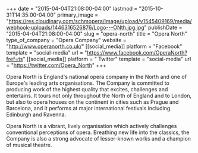 +++
date = "2015-04-04T21:08:00-04:00"
lastmod = "2015-10-31T14:35:00-04:00"
primary_image = "https://res.cloudinary.com/schmopera/image/upload/v1545409169/media/webhook-uploads/1446316526876/Logo---ONth.jpg.jpg"
publishDate = "2015-04-04T21:08:00-04:00"
slug = "opera-north"
title = "Opera North"
type_of_company = "Opera Company"
website = "http://www.operanorth.co.uk/"
[[social_media]]
platform = "Facebook"
template = "social-media"
url = "https://www.facebook.com/OperaNorth?fref=ts"
[[social_media]]
platform = " Twitter"
template = "social-media"
url = "https://twitter.com/Opera_North"
+++

<p>
	Opera North is England's national opera company in the North and one of Europe's leading arts organisations. The Company is committed to producing work of the highest quality that excites, challenges and entertains. It tours not only throughout the North of England and to London, but also to opera houses on the continent in cities such as Prague and Barcelona, and it performs at major international festivals including Edinburgh and Ravenna.
</p>
<p>
	Opera North is a vibrant, lively organisation which actively challenges conventional perceptions of opera. Breathing new life into the classics, the Company is also a strong advocate of lesser-known works and a champion of musical theatre.
</p>
